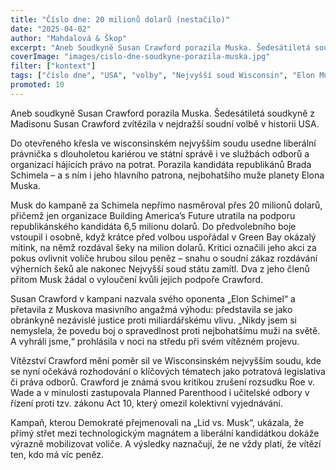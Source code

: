 ```yaml
---
title: "Číslo dne: 20 milionů dolarů (nestačilo)"
date: "2025-04-02"
author: "Mahdalová & Škop"
excerpt: "Aneb Soudkyně Susan Crawford porazila Muska. Šedesátiletá soudkyně z Madisonu Susan Crawford zvítězila v nejdražší soudní volbě v historii USA."
coverImage: "images/cislo-dne-soudkyne-porazila-muska.jpg"
filter: ["kontext"]
tags: ["číslo dne", "USA", "volby", "Nejvyšší soud Wisconsin", "Elon Musk", "Susan Crawford", "liberálové", "politika"]
promoted: 10
---
```


Aneb soudkyně Susan Crawford porazila Muska. Šedesátiletá soudkyně z Madisonu Susan Crawford zvítězila v nejdražší soudní volbě v historii USA.

Do otevřeného křesla ve wisconsinském nejvyšším soudu usedne liberální právnička s dlouholetou kariérou ve státní správě i ve službách odborů a organizací hájících právo na potrat. Porazila kandidáta republikánů Brada Schimela – a s ním i jeho hlavního patrona, nejbohatšího muže planety Elona Muska.

Musk do kampaně za Schimela nepřímo nasměroval přes 20 milionů dolarů, přičemž jen organizace Building America’s Future utratila na podporu republikánského kandidáta 6,5 milionu dolarů. Do předvolebního boje vstoupil i osobně, když krátce před volbou uspořádal v Green Bay okázalý mítink, na němž rozdával šeky na milion dolarů. Kritici označili jeho akci za pokus ovlivnit voliče hrubou silou peněz – snahu o soudní zákaz rozdávání výherních šeků ale nakonec Nejvyšší soud státu zamítl. Dva z jeho členů přitom Musk žádal o vyloučení kvůli jejich podpoře Crawford.

Susan Crawford v kampani nazvala svého oponenta „Elon Schimel“ a přetavila z Muskova masivního angažmá výhodu: představila se jako obránkyně nezávislé justice proti miliardářskému vlivu. „Nikdy jsem si nemyslela, že povedu boj o spravedlnost proti nejbohatšímu muži na světě. A vyhráli jsme,“ prohlásila v noci na středu při svém vítězném projevu.

Vítězství Crawford mění poměr sil ve Wisconsinském nejvyšším soudu, kde se nyní očekává rozhodování o klíčových tématech jako potratová legislativa či práva odborů. Crawford je známá svou kritikou zrušení rozsudku Roe v. Wade a v minulosti zastupovala Planned Parenthood i učitelské odbory v řízení proti tzv. zákonu Act 10, který omezil kolektivní vyjednávání.

Kampaň, kterou Demokraté přejmenovali na „Lid vs. Musk“, ukázala, že přímý střet mezi technologickým magnátem a liberální kandidátkou dokáže výrazně mobilizovat voliče. A výsledky naznačují, že ne vždy platí, že vítězí ten, kdo má víc peněz.
